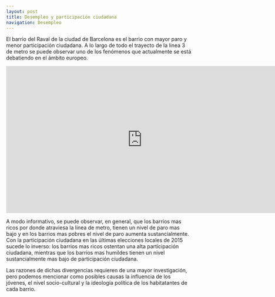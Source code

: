 ```yaml
---
layout: post
title: Desempleo y participación ciudadana
navigation: Desempleo
---
```


El barrio del Raval de la ciudad de Barcelona es el barrio con mayor paro y menor participación ciudadana. A lo largo de todo el trayecto de la linea 3 de metro se puede observar uno de los fenómenos que actualmente se está debatiendo en el ámbito europeo.

<iframe width="740" height="400" scrolling="no" frameborder="no" src="https://fusiontables.google.com/embedviz?containerId=googft-gviz-canvas&amp;q=select+col2%3E%3E0%2C+col10%3E%3E0%2C+col5%3E%3E1%2C+col6%3E%3E1+from+134xOIaY0aZR0eNWoDE9_s1elZut5s5Vv0f8NfqLJ+order+by+col10%3E%3E0+asc+limit+26&amp;viz=GVIZ&amp;t=LINE&amp;uiversion=2&amp;gco_forceIFrame=true&amp;gco_hasLabelsColumn=true&amp;gco_vAxes=%5B%7B%22title%22%3A%22Paro+-+%25%22%2C+%22minValue%22%3Anull%2C+%22maxValue%22%3Anull%2C+%22useFormatFromData%22%3Atrue%2C+%22viewWindow%22%3A%7B%22max%22%3Anull%2C+%22min%22%3Anull%7D%2C+%22titleTextStyle%22%3A%7B%22color%22%3A%22%23000000%22%2C+%22fontSize%22%3A12%2C+%22italic%22%3Afalse%2C+%22bold%22%3Afalse%7D%2C+%22textStyle%22%3A%7B%22color%22%3A%22%23000000%22%2C+%22fontSize%22%3A12%2C+%22bold%22%3Afalse%7D%7D%2C%7B%22useFormatFromData%22%3Atrue%2C+%22viewWindow%22%3A%7B%22max%22%3Anull%2C+%22min%22%3Anull%7D%2C+%22minValue%22%3Anull%2C+%22maxValue%22%3Anull%2C+%22title%22%3A%22Participaci%C3%B3n+-+%25%22%2C+%22titleTextStyle%22%3A%7B%22color%22%3A%22%23222%22%2C+%22fontSize%22%3A12%2C+%22italic%22%3Afalse%2C+%22bold%22%3Afalse%7D%7D%5D&amp;gco_useFirstColumnAsDomain=true&amp;gco_legacyScatterChartLabels=true&amp;gco_curveType=&amp;gco_booleanRole=certainty&amp;gco_lineWidth=2&amp;gco_hAxis=%7B%22useFormatFromData%22%3Atrue%2C+%22minValue%22%3Anull%2C+%22maxValue%22%3Anull%2C+%22viewWindow%22%3Anull%2C+%22viewWindowMode%22%3Anull%7D&amp;gco_legend=none&amp;gco_series=%7B%220%22%3A%7B%22color%22%3A%22none%22%7D%2C+%221%22%3A%7B%22color%22%3A%22%236aa84f%22%2C+%22lineWidth%22%3A4%7D%2C+%222%22%3A%7B%22targetAxisIndex%22%3A1%2C+%22color%22%3A%22%236aa84f%22%7D%7D&amp;gco_title=Paro-Participaci%C3%B3n+Elecciones+Locales+2015&amp;gco_tooltip=%7B%22isHtml%22%3Atrue%7D&amp;tmplt=6&amp;width=740&amp;height=400"></iframe>

A modo informativo, se puede observar, en general, que los barrios mas ricos por donde atraviesa la linea de metro, tienen un nivel de paro mas bajo y en los barrios mas pobres el nivel de paro aumenta sustancialmente. Con la participación ciudadana en las últimas elecciones locales de 2015 sucede lo inverso: los barrios mas ricos ostentan una alta participación ciudadana, mientras que los barrios mas humildes tienen un nivel sustancialmente mas bajo de participación ciudadana.

Las razones de dichas divergencias requieren de una mayor investigación, pero podemos mencionar como posibles causas la influencia de los jóvenes, el nivel socio-cultural y la ideología política de los habitatantes de cada barrio.

